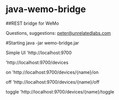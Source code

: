 java-wemo-bridge
================

##REST bridge for WeMo

Questions, suggestions: peter@unrelatedlabs.com

#Starting
java -jar wemo-bridge.jar

Simple UI
'http://localhost:9700

'http://localhost:9700/devices

on
'http://localhost:9700/devices/{name}/on

off
'http://localhost:9700/devices/{name}/off

toggle
'http://localhost:9700/devices/{name}/toggle




